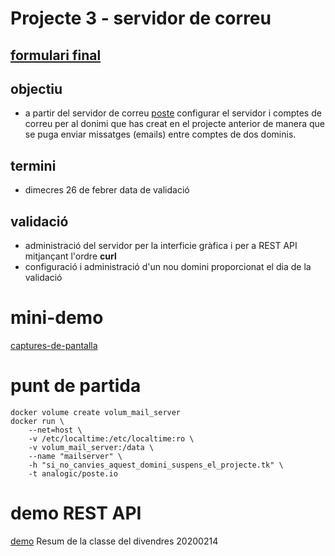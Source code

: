 # Projecte 3 - servidor de correu

## [formulari final](https://forms.gle/mspx3FfyRC2sKEVC9)

## objectiu
- a partir del servidor de correu [poste](https://poste.io/) configurar el servidor i comptes de correu per al donimi que has creat en el projecte anterior de manera que se puga enviar missatges (emails) entre comptes de dos dominis.

## termini 
- dimecres 26 de febrer data de validació

## validació

- administració del servidor per la interficie gràfica i per a REST API mitjançant l'ordre **curl**
- configuració i administració d'un nou domini proporcionat el dia de la validació

# mini-demo
[captures-de-pantalla](./mail-files.zip)

# punt de partida
```
docker volume create volum_mail_server
docker run \
    --net=host \
    -v /etc/localtime:/etc/localtime:ro \
    -v volum_mail_server:/data \
    --name "mailserver" \
    -h "si_no_canvies_aquest_domini_suspens_el_projecte.tk" \
    -t analogic/poste.io
```

# demo REST API
[demo](./20200214-demo-rest-api-poste.io.txt) Resum de la classe del divendres 20200214
